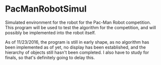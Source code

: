 # PacManRobotSimul
Simulated environment for the robot for the Pac-Man Robot competition.
This program will be used to test the algorithm for the competition, and will possibly be implemented into the robot itself.

As of 11/23/2016, the program is still in early shape, as no algorithm has been implemented as of yet, 
no display has been established, and the hierarchy of objects still hasn't been completed.  I also have to study for finals, so
that's definitely going to delay this.  